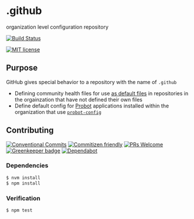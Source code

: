 # .github

organization level configuration repository

<!--status-badges start -->

[![Build Status][ci-badge]][ci-link]

<!--status-badges end -->

<!--consumer-badges start -->

[![MIT license][license-badge]][license-link]

<!--consumer-badges end -->

## Purpose

GitHub gives special behavior to a repository with the name of `.github`

* Defining community health files for use [as default files](https://help.github.com/en/articles/creating-a-default-community-health-file-for-your-organization#creating-a-repository-for-default-files)
  in repositories in the orgainzation that have not defined their own files
* Define default config for [Probot](https://probot.github.io) applications
  installed within the organization that use [`probot-config`](https://github.com/probot/probot-config)

## Contributing

<!--contribution-badges start -->

[![Conventional Commits][commit-convention-badge]][commit-convention-link]
[![Commitizen friendly][commitizen-badge]][commitizen-link]
[![PRs Welcome][PRs-badge]][PRs-link]
[![Greenkeeper badge](https://badges.greenkeeper.io/dsmjs/.github.svg)](https://greenkeeper.io/)
[![Dependabot][dependabot-badge]][dependabot-link]

<!--contribution-badges end -->

### Dependencies

```sh
$ nvm install
$ npm install
```

### Verification

```sh
$ npm test
```

[license-link]: LICENSE

[license-badge]: https://img.shields.io/github/license/dsmjs/.github.svg

[ci-link]: https://travis-ci.com/dsmjs/.github

[ci-badge]: https://img.shields.io/travis/com/dsmjs/.github/master.svg

[commit-convention-link]: https://conventionalcommits.org

[commit-convention-badge]: https://img.shields.io/badge/Conventional%20Commits-1.0.0-yellow.svg

[commitizen-link]: http://commitizen.github.io/cz-cli/

[commitizen-badge]: https://img.shields.io/badge/commitizen-friendly-brightgreen.svg

[PRs-link]: http://makeapullrequest.com

[PRs-badge]: https://img.shields.io/badge/PRs-welcome-brightgreen.svg

[dependabot-link]: https://dependabot.com/

[dependabot-badge]: https://badgen.net/dependabot/dsmjs/.github/?icon=dependabot
